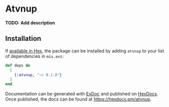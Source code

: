 # Atvnup

**TODO: Add description**

## Installation

If [available in Hex](https://hex.pm/docs/publish), the package can be installed
by adding `atvnup` to your list of dependencies in `mix.exs`:

```elixir
def deps do
  [
    {:atvnup, "~> 0.1.0"}
  ]
end
```

Documentation can be generated with [ExDoc](https://github.com/elixir-lang/ex_doc)
and published on [HexDocs](https://hexdocs.pm). Once published, the docs can
be found at <https://hexdocs.pm/atvnup>.

